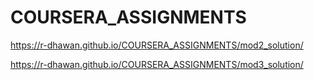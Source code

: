 # COURSERA_ASSIGNMENTS
https://r-dhawan.github.io/COURSERA_ASSIGNMENTS/mod2_solution/


https://r-dhawan.github.io/COURSERA_ASSIGNMENTS/mod3_solution/
